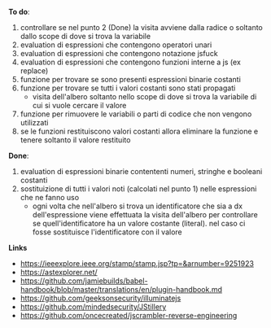 **To do**:
1. controllare se nel punto 2 (Done) la visita avviene dalla radice o soltanto dallo scope di dove si trova la variabile
2. evaluation di espressioni che contengono operatori unari
3. evaluation di espressioni che contengono notazione jsfuck
4. evaluation di espressioni che contengono funzioni interne a js (ex replace)
5. funzione per trovare se sono presenti espressioni binarie costanti
6. funzione per trovare se tutti i valori costanti sono stati propagati
    * visita dell'albero soltanto nello scope di dove si trova la variabile di cui si vuole cercare il valore
7. funzione per rimuovere le variabili o parti di codice che non vengono utilizzati
8. se le funzioni restituiscono valori costanti allora eliminare la funzione e tenere soltanto il valore restituito

**Done**:
1. evaluation di espressioni binarie contententi numeri, stringhe e booleani costanti
2. sostituizione di tutti i valori noti (calcolati nel punto 1) nelle espressioni che ne fanno uso
    * ogni volta che nell'albero si trova un identificatore che sia a dx dell'espressione
       viene effettuata la visita dell'albero per controllare se quell'identificatore ha un valore costante (literal).
       nel caso ci fosse sostituisce l'identificatore con il valore

**Links**
* https://ieeexplore.ieee.org/stamp/stamp.jsp?tp=&arnumber=9251923
* https://astexplorer.net/
* https://github.com/jamiebuilds/babel-handbook/blob/master/translations/en/plugin-handbook.md
* https://github.com/geeksonsecurity/illuminatejs
* https://github.com/mindedsecurity/JStillery
* https://github.com/oncecreated/jscrambler-reverse-engineering
